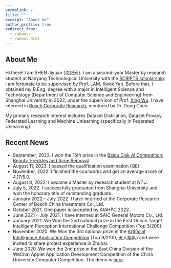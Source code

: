 ```yaml
---
permalink: /
title: ""
excerpt: "About me"
author_profile: true
redirect_from: 
  - /about/
  - /about.html
---
```



## About Me
Hi there! I am SHEN Jiyuan (沈纪元). I am a second-year Master by research student at Nanyang Technological University with the [SCRIPTS scholarship](https://www.ntu.edu.sg/scripts/home). I am fortunate to be supervised by Prof. [LAM, Kwok Yan](https://personal.ntu.edu.sg/kwokyan.lam/). Before that, I obtained my B.Eng. degree with a major in Intelligent Science and Technology (Department of Computer Science and Engineering) from Shanghai University in 2022, under the supervison of Prof. [Xing Wu](https://scholar.google.com/citations?user=rRQ_BQIAAAAJ&hl=en). I have interned in [Bosch Corporate Research](https://www.bosch.com/), mentored by Dr. Dong Chen.

My primary research interest includes Dataset Distillation, Dataset Privacy, Federated Learning and Machine Unlearning (specifically in Federated Unlearning).



## Recent News
* September, 2023. I won the 15th prize in the [Baidu Disk AI Computition: Beauty, Freckles and Acne Removal](https://aistudio.baidu.com/competition/detail/1022/0/leaderboard).
* August 11, 2023. I passed the qualification examination (QE).
* November, 2022. I finished the courworks and get an average score of 4.17/5.0.
* August 8, 2022. I became a Master by research student at NTU.
* July 5, 2022. I successfully graduated from Shanghai University and won the honorary title of outstanding graduate.
* January 2022 - July 2022. I have interned at the Corporate Research Center of Bosch China Investment Co., Ltd.
* October 2021. One paper is accepted by AIAHPC 2022.
* June 2021 - July 2021. I have interned at SAIC General Motors Co., Ltd.
* January 2021. We Won the 2nd national prize in the First Ocean Target Intelligent Perception International Challenge Competition (Top 3/200).
* November 2020. We Won the 3rd national prize in the [Artificial Intelligence Application Competition](https://www.heywhale.com/home/competition/5f34b039a5c0e8002d5d008e/leaderboard) (Top 9/2100, 无人艇队) and were invited to share project experience in Zhuhai.
* June 2020. We won the 2nd prize in the East China Division of the WeChat Applet Application Development Competition of the China University Computer Competition. The demo is [here](https://youtu.be/_Lg85Zdr4nk).
